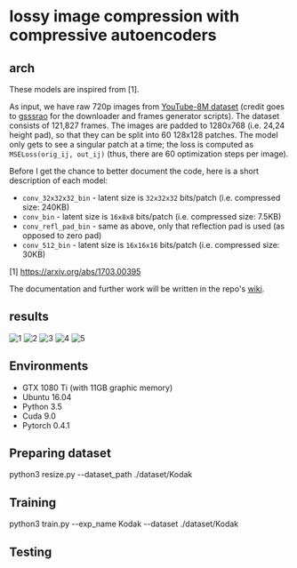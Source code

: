 # lossy image compression with compressive autoencoders


## arch
These models are inspired from [1].

As input, we have raw 720p images from [YouTube-8M dataset](https://research.google.com/youtube8m/) (credit goes to [gsssrao](https://github.com/gsssrao/youtube-8m-videos-frames) for the downloader and frames generator scripts). The dataset consists of 121,827 frames.
The images are padded to 1280x768 (i.e. 24,24 height pad), so that they can be split into 60 128x128 patches.
The model only gets to see a singular patch at a time; the loss is computed as `MSELoss(orig_ij, out_ij)` (thus, there are 60 optimization steps per image).

Before I get the chance to better document the code, here is a short description of each model:

 - `conv_32x32x32_bin`  - latent size is `32x32x32` bits/patch (i.e. compressed size: 240KB)
 - `conv_bin` - latent size is `16x8x8` bits/patch (i.e. compressed size: 7.5KB)
 - `conv_refl_pad_bin` - same as above, only that reflection pad is used (as opposed to zero pad)
 - `conv_512_bin` - latent size is `16x16x16` bits/patch (i.e. compressed size: 30KB)

[1] https://arxiv.org/abs/1703.00395

The documentation and further work will be written in the repo's [wiki](https://github.com/alexandru-dinu/cae/wiki).


## results

![1](https://i.imgur.com/GWDbay4.png)
![2](https://i.imgur.com/KNi7fkh.jpg)
![3](https://i.imgur.com/LDSoBKb.jpg)
![4](https://i.imgur.com/cBJbLKg.jpg)
![5](https://i.imgur.com/ARbPB86.jpg)


## Environments
- GTX 1080 Ti (with 11GB graphic memory)
- Ubuntu 16.04
- Python 3.5
- Cuda 9.0
- Pytorch 0.4.1


## Preparing dataset
python3 resize.py --dataset_path ./dataset/Kodak


## Training
python3 train.py --exp_name Kodak --dataset ./dataset/Kodak


## Testing

